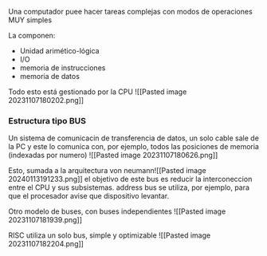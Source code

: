 Una computador puee hacer tareas complejas con modos de operaciones MUY simples

La componen:

- Unidad arimético-lógica
- I/O
- memoria de instrucciones
- memoria de datos


Todo esto está gestionado por la CPU
![[Pasted image 20231107180202.png]]


### Estructura tipo BUS 
Un sistema de comunicacin de transferencia de datos, un solo cable sale de la PC y este lo comunica con, por ejemplo, todos las posiciones de memoria (indexadas por numero)
![[Pasted image 20231107180626.png]]

Esto, sumada a la arquitectura von neumann![[Pasted image 20240113191233.png]]
el objetivo de este bus es reducir la interconeccion entre el CPU y sus subsistemas. 
address bus se utiliza, por ejemplo, para que el procesador avise que dispositivo levantar. 

Otro modelo de buses, con buses independientes
![[Pasted image 20231107181939.png]]

RISC utiliza un solo bus, simple y optimizable
![[Pasted image 20231107182204.png]]



